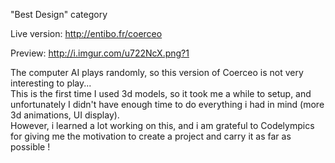 "Best Design" category

Live version: http://entibo.fr/coerceo  

Preview: http://i.imgur.com/u722NcX.png?1

The computer AI plays randomly, so this version of Coerceo is not very interesting to play...  
This is the first time I used 3d models, so it took me a while to setup, and unfortunately I didn't have enough time to do everything i had in mind (more 3d animations, UI display).  
However, i learned a lot working on this, and i am grateful to Codelympics for giving me the motivation to create a project and carry it as far as possible !
